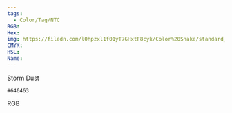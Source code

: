 ```yaml
---
tags:
  - Color/Tag/NTC
RGB:
Hex:
img: https://filedn.com/l0hpzxl1f01yT7GHxtF8cyk/Color%20Snake/standard_csv_to_svg/646463.svg
CMYK:
HSL:
Name:
---
```

Storm Dust
```palette
#646463
```
RGB
